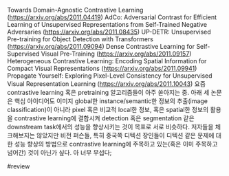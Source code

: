 Towards Domain-Agnostic Contrastive Learning (https://arxiv.org/abs/2011.04419)
AdCo: Adversarial Contrast for Efficient Learning of Unsupervised Representations from Self-Trained Negative Adversaries (https://arxiv.org/abs/2011.08435)
UP-DETR: Unsupervised Pre-training for Object Detection with Transformers (https://arxiv.org/abs/2011.09094)
Dense Contrastive Learning for Self-Supervised Visual Pre-Training (https://arxiv.org/abs/2011.09157)
Heterogeneous Contrastive Learning: Encoding Spatial Information for Compact Visual Representations (https://arxiv.org/abs/2011.09941)
Propagate Yourself: Exploring Pixel-Level Consistency for Unsupervised Visual Representation Learning (https://arxiv.org/abs/2011.10043)
요즘 contrastive learning 혹은 pretraining 알고리즘들이 아주 쏟아지는 중. 아래 세 논문은 핵심 아이디어도 이미지 global한 instance/semantic한 정보의 추출(image classification)이 아니라 pixel 혹은 비교적 local한 정보, 혹은 spatial한 정보의 활용을 contrastive learning에 결합시켜 detection 혹은 segmentation 같은 downstream task에서의 성능을 향상시키는 것이 목표로 서로 비슷하다.
저자들을 체크해보지는 않았지만 비전 퍼슨들, 특히 중국쪽 디텍션 장인들이 디텍션 같은 문제에 대한 성능 향상의 방법으로 contrastive learning에 주목하고 있는(혹은 이미 주목하고 넘어간) 것이 아닌가 싶다. 아 너무 무섭다;

#review